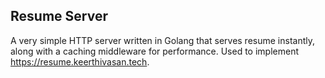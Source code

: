 ## Resume Server

A very simple HTTP server written in Golang that serves resume instantly, along with a caching middleware for performance.
Used to implement https://resume.keerthivasan.tech.